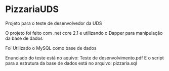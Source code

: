 # PizzariaUDS
Projeto para o teste de desenvolvedor da UDS

O projeto foi feito com .net core 2.1 e utilizando o Dapper para manipulação da base de dados

Foi Utilizado o MySQL como base de dados

Enunciado do teste está no aquivo: Teste de desenvolvimento.pdf
E o script para a estrutura da base de dados está no arquivo: pizzaria.sql

